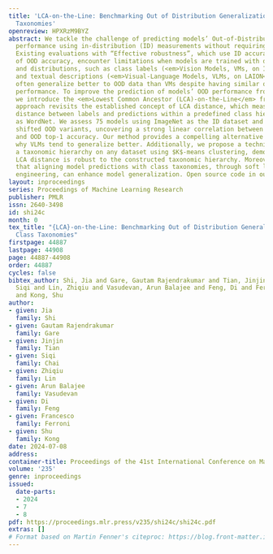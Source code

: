 ```yaml
---
title: 'LCA-on-the-Line: Benchmarking Out of Distribution Generalization with Class
  Taxonomies'
openreview: HPXRzM9BYZ
abstract: We tackle the challenge of predicting models’ Out-of-Distribution (OOD)
  performance using in-distribution (ID) measurements without requiring OOD data.
  Existing evaluations with “Effective robustness”, which use ID accuracy as an indicator
  of OOD accuracy, encounter limitations when models are trained with diverse supervision
  and distributions, such as class labels (<em>Vision Models, VMs, on ImageNet</em>)
  and textual descriptions (<em>Visual-Language Models, VLMs, on LAION</em>). VLMs
  often generalize better to OOD data than VMs despite having similar or lower ID
  performance. To improve the prediction of models’ OOD performance from ID measurements,
  we introduce the <em>Lowest Common Ancestor (LCA)-on-the-Line</em> framework. This
  approach revisits the established concept of LCA distance, which measures the hierarchical
  distance between labels and predictions within a predefined class hierarchy, such
  as WordNet. We assess 75 models using ImageNet as the ID dataset and five significantly
  shifted OOD variants, uncovering a strong linear correlation between ID LCA distance
  and OOD top-1 accuracy. Our method provides a compelling alternative for understanding
  why VLMs tend to generalize better. Additionally, we propose a technique to construct
  a taxonomic hierarchy on any dataset using $K$-means clustering, demonstrating that
  LCA distance is robust to the constructed taxonomic hierarchy. Moreover, we demonstrate
  that aligning model predictions with class taxonomies, through soft labels or prompt
  engineering, can enhance model generalization. Open source code in our Project Page.
layout: inproceedings
series: Proceedings of Machine Learning Research
publisher: PMLR
issn: 2640-3498
id: shi24c
month: 0
tex_title: "{LCA}-on-the-Line: Benchmarking Out of Distribution Generalization with
  Class Taxonomies"
firstpage: 44887
lastpage: 44908
page: 44887-44908
order: 44887
cycles: false
bibtex_author: Shi, Jia and Gare, Gautam Rajendrakumar and Tian, Jinjin and Chai,
  Siqi and Lin, Zhiqiu and Vasudevan, Arun Balajee and Feng, Di and Ferroni, Francesco
  and Kong, Shu
author:
- given: Jia
  family: Shi
- given: Gautam Rajendrakumar
  family: Gare
- given: Jinjin
  family: Tian
- given: Siqi
  family: Chai
- given: Zhiqiu
  family: Lin
- given: Arun Balajee
  family: Vasudevan
- given: Di
  family: Feng
- given: Francesco
  family: Ferroni
- given: Shu
  family: Kong
date: 2024-07-08
address:
container-title: Proceedings of the 41st International Conference on Machine Learning
volume: '235'
genre: inproceedings
issued:
  date-parts:
  - 2024
  - 7
  - 8
pdf: https://proceedings.mlr.press/v235/shi24c/shi24c.pdf
extras: []
# Format based on Martin Fenner's citeproc: https://blog.front-matter.io/posts/citeproc-yaml-for-bibliographies/
---
```

